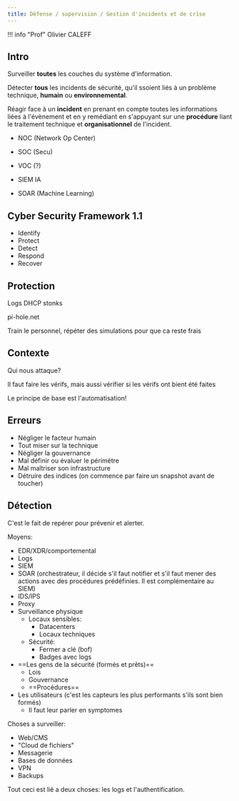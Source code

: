 ```yaml
---
title: Défense / supervision / Gestion d'incidents et de crise
---
```


!!! info "Prof"
    Olivier CALEFF

## Intro

Surveiller **toutes** les couches du système d'information.

Détecter **tous** les incidents de sécurité, qu'il ssoient liés à un problème technique, **humain** ou **environnemental**.

Réagir face à un **incident** en prenant en compte toutes les informations liées à l'évènement et en y remédiant en s'appuyant sur une **procédure** liant le traitement technique et **organisationnel** de l'incident.

- NOC (Network Op Center)
- SOC (Secu)
- VOC (?)

- SIEM IA
- SOAR (Machine Learning)

## Cyber Security Framework 1.1

- Identify
- Protect
- Detect
- Respond
- Recover


## Protection

Logs DHCP stonks    

pi-hole.net

Train le personnel, répéter des simulations pour que ca reste frais

## Contexte

Qui nous attaque? 

Il faut faire les vérifs, mais aussi vérifier si les vérifs ont bient été faites

Le principe de base est l'automatisation!

## Erreurs

- Négliger le facteur humain
- Tout miser sur la technique
- Négliger la gouvernance
- Mal définir ou évaluer le périmètre
- Mal maîtriser son infrastructure
- Détruire des indices (on commence par faire un snapshot avant de toucher)

## Détection

C'est le fait de repérer pour prévenir et alerter.

Moyens:

- EDR/XDR/comportemental
- Logs
- SIEM
- SOAR (orchestrateur, il décide s'il faut notifier et s'il faut mener des actions avec des procédures prédéfinies. Il est complémentaire au SIEM)
- IDS/IPS
- Proxy
- Surveillance physique
    - Locaux sensibles:
        - Datacenters
        - Locaux techniques
    - Sécurité:
        - Fermer a clé (bof)
        - Badges avec logs
- ==Les gens de la sécurité (formés et prêts)==
    - Lois
    - Gouvernance
    - ==Procédures==
- Les utilisateurs (c'est les capteurs les plus performants s'ils sont bien formés)
    - Il faut leur parler en symptomes

Choses a surveiller:

- Web/CMS
- "Cloud de fichiers"
- Messagerie
- Bases de données
- VPN
- Backups

Tout ceci est lié a deux choses: les logs et l'authentification.
